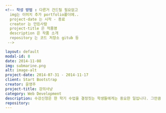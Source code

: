 ```yaml
---
<!-- 작성 방법 : 다른거 건드릴 필요없고
  img는 이미지 추가 portfolio폴더에..
  project-date 는 시작 - 종료
  creator 는 만든사람
  project-title 은 작품명
  description 은 작품 소개
  repository 는 코드 저장소 gitub 등
 -->

layout: default
modal-id: 8
date: 2014-11-08
img: submarine.png
alt: image-alt
project-date: 2014-07-31 - 2014-11-17
client: Start Bootstrap
creator: 윤영주
project-title: 강의사냥
category: Web Development
description: 수강신청은 한 학기 수업을 결정짓는 학생들에게는 중요한 일입니다. 그만큼 강의에 대한 다양한 정보를 가지고 결정하는 것이 좋은데, 서로 소통할 공간이 없는 것 같아 강의평가 페이지를 만들게 되었습니다. ‘마녀사냥’이라는 프로그램에서 서로 솔직하게 고민을 공유하고 그 것에 대해 이야기 하는 것처럼 이 공간에서도 서로 솔직하게 정보를 나누었으면 하는 바람으로 사이트 제목을 ‘강의사냥’이라고 하였습니다.
repository:
---
```

